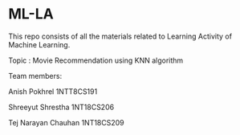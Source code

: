 # ML-LA
This repo consists of all the materials related to Learning Activity of Machine Learning. 

Topic : Movie Recommendation using KNN algorithm

Team members:

Anish Pokhrel 1NTT8CS191

Shreeyut Shrestha 1NT18CS206

Tej Narayan Chauhan 1NT18CS209

